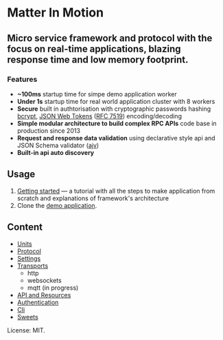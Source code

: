 # Matter In Motion

## Micro service framework and protocol with the focus on real-time applications, blazing response time and low memory footprint.

### Features
* **~100ms** startup time for simpe demo application worker
* **Under 1s** startup time for real world application cluster with 8 workers
* **Secure** built in authtorisation with cryptographic passwords hashing [bcrypt](https://github.com/ncb000gt/node.bcrypt.js), [JSON Web Tokens](https://jwt.io) ([RFC 7519](https://tools.ietf.org/html/rfc7519)) encoding/decoding
* **Simple modular architecture to build complex RPC APIs** code base in production since 2013
* **Request and response data validation** using declarative style api and JSON Schema validator ([ajv](https://github.com/epoberezkin/ajv))
* **Built-in api auto discovery**

## Usage

1. [Getting started](https://github.com/matter-in-motion/mm/blob/master/docs/getting-started.md) — a tutorial with all the steps to make application from scratch and explanations of framework's architecture
2. Clone the [demo application](https://github.com/matter-in-motion/demo).

## Content

* [Units](https://github.com/matter-in-motion/mm/blob/master/docs/units.md)
* [Protocol](https://github.com/matter-in-motion/mm/blob/master/docs/protocol.md)
* [Settings](https://github.com/matter-in-motion/mm/blob/master/docs/settings.md)
* [Transports](https://github.com/matter-in-motion/mm/blob/master/docs/transports.md)
  - http
  - websockets
  - mqtt (in progress)
* [API and Resources](https://github.com/matter-in-motion/mm/blob/master/docs/api.md)
* [Authentication](https://github.com/matter-in-motion/mm/blob/master/docs/authetication.md)
* [Cli](https://github.com/matter-in-motion/mm/blob/master/docs/cli.md)
* [Sweets](https://github.com/swts/sweets)


License: MIT.
